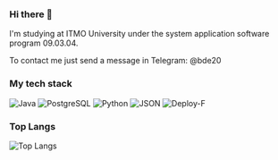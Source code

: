 ### Hi there 👋

I'm studying at ITMO University under the system application software program 09.03.04.

To contact me just send a message in Telegram: @bde20

### My tech stack

![Java](https://img.shields.io/badge/-Java-critical?style=for-the-badge&logo=Java)
![PostgreSQL](https://img.shields.io/static/v1?style=for-the-badge&message=PostgreSQL&color=4169E1&logo=PostgreSQL&logoColor=FFFFFF&label=)
![Python](https://img.shields.io/static/v1?style=for-the-badge&message=Python&color=2B2728&logo=Python&logoColor=FFFFFF&label=)
![JSON](https://img.shields.io/static/v1?style=for-the-badge&message=JSON&color=008080&logo=Json&logoColor=FFFFFF&label=)
![Deploy-F](https://img.shields.io/static/v1?style=for-the-badge&message=Deploy-F&color=2F93E0&logo=Deploy&logoColor=FFFFFF&label=)

### Top Langs

![Top Langs](https://github-readme-stats.vercel.app/api/top-langs/?username=CodeAxeAttacks&layout=compact&langs_count=8)
